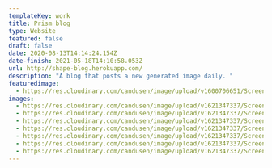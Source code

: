 ```yaml
---
templateKey: work
title: Prism blog
type: Website
featured: false
draft: false
date: 2020-08-13T14:14:24.154Z
date-finish: 2021-05-18T14:10:58.053Z
url: http://shape-blog.herokuapp.com/
description: "A blog that posts a new generated image daily. "
featuredimage:
  - https://res.cloudinary.com/candusen/image/upload/v1600706651/Screen_Shot_2020-09-21_at_12.42.41_PM_xcmrby.png
images:
  - https://res.cloudinary.com/candusen/image/upload/v1621347337/Screen_Shot_2021-05-18_at_10.12.57_AM_ruosoh.png
  - https://res.cloudinary.com/candusen/image/upload/v1621347337/Screen_Shot_2021-05-18_at_10.15.18_AM_aw5kaf.png
  - https://res.cloudinary.com/candusen/image/upload/v1621347337/Screen_Shot_2021-05-18_at_10.13.32_AM_s8ggmo.png
  - https://res.cloudinary.com/candusen/image/upload/v1621347337/Screen_Shot_2021-05-18_at_10.14.37_AM_uv0ruv.png
  - https://res.cloudinary.com/candusen/image/upload/v1621347337/Screen_Shot_2021-05-18_at_10.14.51_AM_xxo2au.png
  - https://res.cloudinary.com/candusen/image/upload/v1621347337/Screen_Shot_2021-05-18_at_10.14.10_AM_m3vyim.png
  - https://res.cloudinary.com/candusen/image/upload/v1621347337/Screen_Shot_2021-05-18_at_10.13.50_AM_lp0cnf.png
---
```

